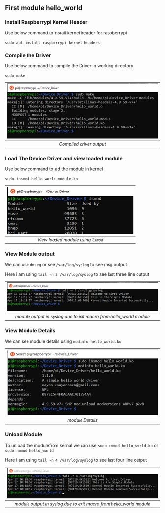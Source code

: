 ## First module hello_world

### Install Raspberrypi Kernel Header
Use below command to install kernel header for raspberrypi

`sudo apt install raspberrypi-kernel-headers`
	 
### Compile the Driver

   Use below command to compile the Driver in working directory
   
   `sudo make`

| ![Driver compiled output](https://github.com/naveen-nayan/Device_Driver/blob/main/hello_world/make%20command.PNG) |
|:--:|
| *Compiled driver output* |


 ### Load The Device Driver and view loaded module
 
   Use below command to lad the module in kernel
    
   `sudo insmod hello_world_module.ko`

| ![View loaded module](https://raw.githubusercontent.com/naveen-nayan/Device_Driver/main/hello_world/lsmod.PNG) |
|:--:|
| *View loaded module using `lsmod`* |

### View Module output

  We can use `dmseg` or see `/var/log/syslog` to see msg output
  
  Here i am using `tail -n 3 /var/log/syslog` to see last three line output
  
| ![View module output](https://raw.githubusercontent.com/naveen-nayan/Device_Driver/main/hello_world/syslog.PNG) |
|:--:|
| *module output in syslog due to init macro from hello_world module* | 


### View Module Details

  We can see module details using `modinfo hello_world.ko`
  
| ![View module Details](https://raw.githubusercontent.com/naveen-nayan/Device_Driver/main/hello_world/module%20info.PNG) |
|:--:|
| *module Details* |



### Unload Module

  To unload the modulefrom kernal we can use `sudo rmmod hello_world.ko` or `sudo rmmod hello_world`
  
  Here i am using `tail -n 4 /var/log/syslog` to see last four line output
  
| ![Unload module Details](https://raw.githubusercontent.com/naveen-nayan/Device_Driver/main/hello_world/syslog2.PNG) |
|:--:|
| *module output in syslog due to exit macro from hello_world module* |

